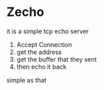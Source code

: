 # Zecho

it is a simple tcp echo server

1. Accept Connection
2. get the address
3. get the buffer that they sent
4. then echo it back

simple as that
